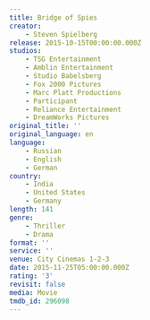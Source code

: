 ```yaml
---
title: Bridge of Spies
creator:
    - Steven Spielberg
release: 2015-10-15T00:00:00.000Z
studios:
    - TSG Entertainment
    - Amblin Entertainment
    - Studio Babelsberg
    - Fox 2000 Pictures
    - Marc Platt Productions
    - Participant
    - Reliance Entertainment
    - DreamWorks Pictures
original_title: ''
original_language: en
language:
    - Russian
    - English
    - German
country:
    - India
    - United States
    - Germany
length: 141
genre:
    - Thriller
    - Drama
format: ''
service: ''
venue: City Cinemas 1-2-3
date: 2015-11-25T05:00:00.000Z
rating: '3'
revisit: false
media: Movie
tmdb_id: 296098
---
```



